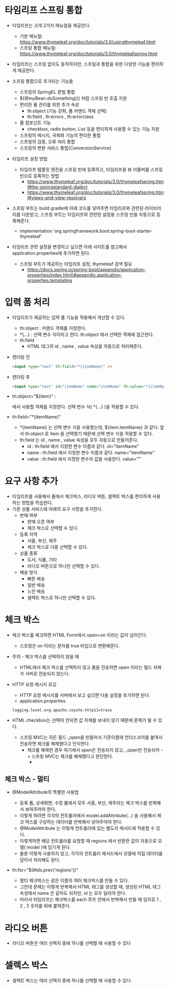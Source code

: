 # 타임리프 스프링 통합

- 타임리프는 크게 2가지 메뉴얼을 제공한다.
  - 기본 메뉴얼: https://www.thymeleaf.org/doc/tutorials/3.0/usingthymeleaf.html
  - 스프링 통합 메뉴얼: https://www.thymeleaf.org/doc/tutorials/3.0/thymeleafspring.html

- 타임리프는 스프링 없이도 동작하지만, 스프링과 통합을 위한 다양한 기능을 편리하게 제공한다.

- 스프링 통합으로 추가되는 기능들
  - 스프링의 SpringEL 문법 통합
  - ${@myBean.doSomething()} 처럼 스프링 빈 호출 지원
  - 편리한 폼 관리를 위한 추가 속성
    - th:object (기능 강화, 폼 커맨드 객체 선택)
    - th:field , th:errors , th:errorclass
  - 폼 컴포넌트 기능
    - checkbox, radio button, List 등을 편리하게 사용할 수 있는 기능 지원
  - 스프링의 메시지, 국제화 기능의 편리한 통합
  - 스프링의 검증, 오류 처리 통합
  - 스프링의 변환 서비스 통합(ConversionService)

- 타임리프 설정 방법
  - 타임리프 템플릿 엔진을 스프링 빈에 등록하고, 타임리프용 뷰 리졸버를 스프링 빈으로 등록하는 방법
    - https://www.thymeleaf.org/doc/tutorials/3.0/thymeleafspring.html#the-springstandard-dialect
    - https://www.thymeleaf.org/doc/tutorials/3.0/thymeleafspring.html#views-and-view-resolvers

- 스프링 부트는 build.gradle에 아래 코드를 넣어주면 타임리프와 관련된 라이브러리를 다운받고, 스프링 부트는 타임리프와 관련된 설정용 스프링 빈을 자동으로 등록해준다.
  - implementation 'org.springframework.boot:spring-boot-starter-thymeleaf'
- 타임리프 관련 설정을 변경하고 싶으면 아래 사이트를 참고해서 application.properties에 추가하면 된다.
  - 스프링 부트가 제공하는 타임리프 설정, thymeleaf 검색 필요
    - https://docs.spring.io/spring-boot/appendix/application-properties/index.html\#appendix.application-properties.templating

# 입력 폼 처리

- 타임리프가 제공하는 입력 폼 기능을 적용해서 개선할 수 있다.
  - th:object : 커맨드 객체를 지정한다.
  - *{...} : 선택 변수 식이라고 한다. th:object 에서 선택한 객체에 접근한다.
  - th:field
    - HTML 태그의 id , name , value 속성을 자동으로 처리해준다.

- 렌더링 전
    ```html
    <input type="text" th:field="*{itemName}" />
    ```
- 렌더링 후
    ```html
    <input type="text" id="itemName" name="itemName" th:value="*{itemName}" />
    ```
- th:object="${item}" : <form> 에서 사용할 객체를 지정한다. 선택 변수 식( *{...} )을 적용할 수 있다.
- th:field="*{itemName}"
  - *{itemName} 는 선택 변수 식을 사용했는데, ${item.itemName} 과 같다. 앞서 th:object 로 item 을 선택했기 때문에 선택 변수 식을 적용할 수 있다.
  - th:field 는 id , name , value 속성을 모두 자동으로 만들어준다.
    - id : th:field 에서 지정한 변수 이름과 같다. id="itemName"
    - name : th:field 에서 지정한 변수 이름과 같다. name="itemName"
    - value : th:field 에서 지정한 변수의 값을 사용한다. value=""

# 요구 사항 추가

- 타임리프를 사용해서 폼에서 체크박스, 라디오 버튼, 셀렉트 박스를 편리하게 사용하는 방법을 학습한다.
- 기존 상품 서비스에 아래의 요구 사항을 추가한다.
  - 판매 여부
    - 판매 오픈 여부
    - 체크 박스로 선택할 수 있다.
  - 등록 지역
    - 서울, 부산, 제주
    - 체크 박스로 다중 선택할 수 있다.
  - 상품 종류
    - 도서, 식품, 기타
    - 라디오 버튼으로 하나만 선택할 수 있다.
  - 배송 방식
    - 빠른 배송
    - 일반 배송
    - 느린 배송
    - 셀렉트 박스로 하나만 선택할 수 있다.

# 체크 박스
- 체크 박스를 체크하면 HTML Form에서 open=on 이라는 값이 넘어간다. 
  - 스프링은 on 이라는 문자를 true 타입으로 변환해준다.
- 주의 - 체크 박스를 선택하지 않을 때
  - HTML에서 체크 박스를 선택하지 않고 폼을 전송하면 open 이라는 필드 자체가 서버로 전송되지 않는다.

- HTTP 요청 메시지 로깅
  - HTTP 요청 메시지를 서버에서 보고 싶으면 다음 설정을 추가하면 된다.
  - application.properties
  ```
  logging.level.org.apache.coyote.http11=trace
  ```

- HTML checkbox는 선택이 안되면 값 자체를 보내지 않기 때문에 문제가 될 수 있다.
  - 스프링 MVC는 히든 필드 _open을 만들어서 기존이름에 언더스코어를 붙여서 전송하면 체크를 해제했다고 인식한다.
    - 체크를 해제한 경우 여기에서 open은 전송되지 않고, _open만 전송되어 -> 스프링 MVC는 체크를 해제했다고 판단한다.
      - <input type="hidden" name="_open" value="on"/>

## 체크 박스 - 멀티
- @ModelAttribute의 특별한 사용법 
  - 등록 폼, 상세화면, 수정 폼에서 모두 서울, 부산, 제주라는 체크 박스를 반복해서 보여주어야 한다. 
  - 이렇게 하려면 각각의 컨트롤러에서 model.addAttribute(...) 을 사용해서 체크 박스를 구성하는 데이터를 반복해서 넣어주어야 한다.
  - @ModelAttribute 는 이렇게 컨트롤러에 있는 별도의 메서드에 적용할 수 있다.
  - 이렇게하면 해당 컨트롤러를 요청할 때 regions 에서 반환한 값이 자동으로 모델( model )에 담기게 된다.
  - 물론 이렇게 사용하지 않고, 각각의 컨트롤러 메서드에서 모델에 직접 데이터를 담아서 처리해도 된다.

- th:for="${#ids.prev('regions')}"
  - 멀티 체크박스는 같은 이름의 여러 체크박스를 만들 수 있다. 
  - 그런데 문제는 이렇게 반복해서 HTML 태그를 생성할 때, 생성된 HTML 태그 속성에서 name 은 같아도 되지만, id 는 모두 달라야 한다. 
  - 따라서 타임리프는 체크박스를 each 루프 안에서 반복해서 만들 때 임의로 1 , 2 , 3 숫자를 뒤에 붙여준다.

# 라디오 버튼
- 라디오 버튼은 여러 선택지 중에 하나를 선택할 때 사용할 수 있다

# 셀렉스 박스
- 셀렉트 박스는 여러 선택지 중에 하나를 선택할 때 사용할 수 있다.
